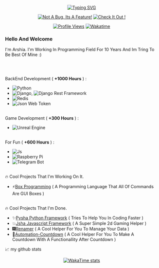 <div align="center">

  [![Typing SVG](https://readme-typing-svg.demolab.com?font=Leckerli+One&size=24&duration=2000&pause=1000&color=FF0000&center=true&vCenter=true&width=435&lines=10+Years+Of+Experience+In+Coding+!;More+Than+1900+Hours+Of+Coding+!;You+Can+Call+Me+Geek+i+Think+%3A%2F)](https://git.io/typing-svg)
  
  [![Not A Bug, Its A Feature!](https://forthebadge.com/images/badges/not-a-bug-a-feature.svg)](https://forthebadge.com)
  [![Check It Out !](https://forthebadge.com/images/badges/check-it-out.svg)](https://forthebadge.com)

  [![Profile Views](https://komarev.com/ghpvc/?username=Arshiatmi&style=for-the-badge&color=blueviolet)](https://github.com/Arshiatmi)
  [![Wakatime](https://wakatime.com/badge/user/e24a73a3-48e3-402d-9c79-a223264e7a45.svg)](https://wakatime.com/@e24a73a3-48e3-402d-9c79-a223264e7a45)

</div>


### Hello And Welcome

I'm Arshia. I'm Working In Programming Field For 10 Years And Im Tring To Be Best Of Mine :)

<br>
<br>


BackEnd Development ( **+1000 Hours** ) : <br>
- ![Python](https://img.shields.io/badge/python-3670A0?style=for-the-badge&logo=python&logoColor=ffdd54)
- ![Django](https://img.shields.io/badge/Django-0c4b33?style=for-the-badge&logo=django&logoColor=white), ![Django Rest Framework](https://img.shields.io/badge/django--rest--framework-blue?style=for-the-badge&logo=django&logoColor=white)
- ![Redis](https://img.shields.io/badge/Redis-DC382D?style=for-the-badge&logo=redis&logoColor=white)
- ![Json Web Token](https://img.shields.io/badge/JWT-000000?style=for-the-badge&logo=JSON%20web%20tokens)
<br><br>

Game Development ( **+300 Hours** ) :<br>
- ![Unreal Engine](https://img.shields.io/badge/Unreal%20Engine%205-323330?style=for-the-badge&logo=unrealengine)
<br><br>

For Fun ( **+600 Hours** ) :<br>
- ![Js](https://img.shields.io/badge/JavaScript-323330?style=for-the-badge&logo=javascript&logoColor=F7DF1E)
- ![Raspberry Pi](https://img.shields.io/badge/-RaspberryPi-C51A4A?style=for-the-badge&logo=Raspberry-Pi)
- ![Telegram Bot](https://img.shields.io/badge/Telegram%20Bot-blue?style=for-the-badge&logo=telegram&logoColor=white)
<br><br>


🔥 Cool Projects That I'm Working On It.

- ⚡[Box Programming](https://github.com/Arshiatmi/Box-Programming) ( A Programming Language That All Of Commands Are GUI Boxes )

<br>
🔥 Cool Projects That I'm Done.

- ✨[Pysha Python Framework](https://github.com/Arshiatmi/Pysha) ( Tries To Help You In Coding Faster )
- 💥[Jsha Javascript Framework](https://github.com/Arshiatmi/jsha) ( A Super Simple 2d Gaming Helper )
- 🎆[Renamer](https://github.com/Arshiatmi/Renamer) ( A Cool Helper For You To Manage Your Data )
- 🎉[Automation-Countdown](https://github.com/Arshiatmi/Automation-Countdown) ( A Cool Helper For You To Make A Countdown With A Functionallity After Countdown )

📈 my github stats


<div align="center">

[![WakaTime stats](https://github-readme-stats.vercel.app/api/wakatime?username=Arshiatmi\&layout=compact\&theme=monokai)](https://github-readme-stats.vercel.app/api/wakatime?username=Arshiatmi)

</div>
